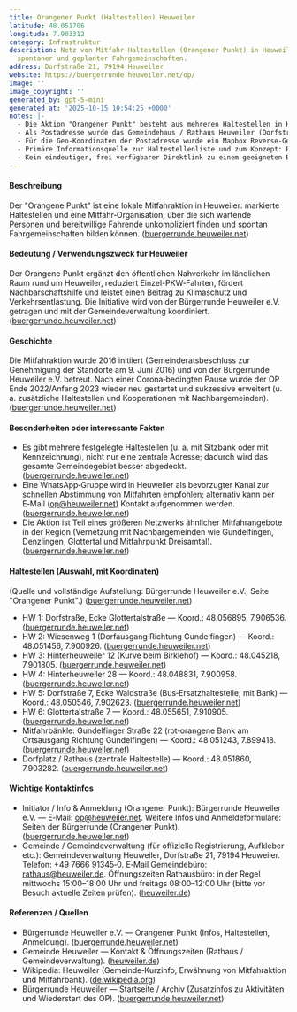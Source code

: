 ```yaml
---
title: Orangener Punkt (Haltestellen) Heuweiler
latitude: 48.051706
longitude: 7.903312
category: Infrastruktur
description: Netz von Mitfahr‑Haltestellen (Orangener Punkt) in Heuweiler zur Förderung
  spontaner und geplanter Fahrgemeinschaften.
address: Dorfstraße 21, 79194 Heuweiler
website: https://buergerrunde.heuweiler.net/op/
image: ''
image_copyright: ''
generated_by: gpt-5-mini
generated_at: '2025-10-15 10:54:25 +0000'
notes: |-
  - Die Aktion "Orangener Punkt" besteht aus mehreren Haltestellen in Heuweiler (siehe Liste im Text).
  - Als Postadresse wurde das Gemeindehaus / Rathaus Heuweiler (Dorfstraße 21, 79194 Heuweiler) verwendet (amtliche Kontaktangaben: heuweiler.de). Quelle: Gemeindeverwaltung Heuweiler. ([heuweiler.de](https://www.heuweiler.de/buerger-rathaus/verwaltung/kontakt-oeffnungszeiten?utm_source=openai))
  - Für die Geo‑Koordinaten der Postadresse wurde ein Mapbox Reverse‑Geocoding‑Abfrage genutzt; Mapbox lieferte als nächstliegende Hausadresse "Dorfstraße 20" mit Koordinaten 48.051897, 7.903127 (diese Koordinate ist im Frontmatter als Latitude/Longitude eingetragen). (Ergebnis der mcp_mapbox Reverse‑Geocoding‑Abfrage).
  - Primäre Informationsquelle zur Haltestellenliste und zum Konzept: Bürgerrunde Heuweiler e.V. (Seite "Orangener Punkt"). ([buergerrunde.heuweiler.net](https://buergerrunde.heuweiler.net/op/?utm_source=openai))
  - Kein eindeutiger, frei verfügbarer Direktlink zu einem geeigneten Bild (>=300x300 px) der Haltestellen konnte sicher verifiziert werden; das Image‑Feld wurde daher leer gelassen.
---
```

#### Beschreibung
Der "Orangene Punkt" ist eine lokale Mitfahraktion in Heuweiler: markierte Haltestellen und eine Mitfahr‑Organisation, über die sich wartende Personen und bereitwillige Fahrende unkompliziert finden und spontan Fahrgemeinschaften bilden können. ([buergerrunde.heuweiler.net](https://buergerrunde.heuweiler.net/op/?utm_source=openai))

#### Bedeutung / Verwendungszweck für Heuweiler
Der Orangene Punkt ergänzt den öffentlichen Nahverkehr im ländlichen Raum rund um Heuweiler, reduziert Einzel-PKW‑Fahrten, fördert Nachbarschaftshilfe und leistet einen Beitrag zu Klimaschutz und Verkehrsentlastung. Die Initiative wird von der Bürgerrunde Heuweiler e.V. getragen und mit der Gemeindeverwaltung koordiniert. ([buergerrunde.heuweiler.net](https://buergerrunde.heuweiler.net/op/?utm_source=openai))

#### Geschichte
Die Mitfahraktion wurde 2016 initiiert (Gemeinderatsbeschluss zur Genehmigung der Standorte am 9. Juni 2016) und von der Bürgerrunde Heuweiler e.V. betreut. Nach einer Corona‑bedingten Pause wurde der OP Ende 2022/Anfang 2023 wieder neu gestartet und sukzessive erweitert (u. a. zusätzliche Haltestellen und Kooperationen mit Nachbargemeinden). ([buergerrunde.heuweiler.net](https://buergerrunde.heuweiler.net/op/?utm_source=openai))

#### Besonderheiten oder interessante Fakten
- Es gibt mehrere festgelegte Haltestellen (u. a. mit Sitzbank oder mit Kennzeichnung), nicht nur eine zentrale Adresse; dadurch wird das gesamte Gemeindegebiet besser abgedeckt. ([buergerrunde.heuweiler.net](https://buergerrunde.heuweiler.net/op/?utm_source=openai))  
- Eine WhatsApp‑Gruppe wird in Heuweiler als bevorzugter Kanal zur schnellen Abstimmung von Mitfahrten empfohlen; alternativ kann per E‑Mail (op@heuweiler.net) Kontakt aufgenommen werden. ([buergerrunde.heuweiler.net](https://buergerrunde.heuweiler.net/op/?utm_source=openai))  
- Die Aktion ist Teil eines größeren Netzwerks ähnlicher Mitfahrangebote in der Region (Vernetzung mit Nachbargemeinden wie Gundelfingen, Denzlingen, Glottertal und Mitfahrpunkt Dreisamtal). ([buergerrunde.heuweiler.net](https://buergerrunde.heuweiler.net/op/?utm_source=openai))

#### Haltestellen (Auswahl, mit Koordinaten)
(Quelle und vollständige Aufstellung: Bürgerrunde Heuweiler e.V., Seite "Orangener Punkt".) ([buergerrunde.heuweiler.net](https://buergerrunde.heuweiler.net/op/?utm_source=openai))

- HW 1: Dorfstraße, Ecke Glottertalstraße — Koord.: 48.056895, 7.906536. ([buergerrunde.heuweiler.net](https://buergerrunde.heuweiler.net/op/?utm_source=openai))  
- HW 2: Wiesenweg 1 (Dorfausgang Richtung Gundelfingen) — Koord.: 48.051456, 7.900926. ([buergerrunde.heuweiler.net](https://buergerrunde.heuweiler.net/op/?utm_source=openai))  
- HW 3: Hinterheuweiler 12 (Kurve beim Birklehof) — Koord.: 48.045218, 7.901805. ([buergerrunde.heuweiler.net](https://buergerrunde.heuweiler.net/op/?utm_source=openai))  
- HW 4: Hinterheuweiler 28 — Koord.: 48.048831, 7.900958. ([buergerrunde.heuweiler.net](https://buergerrunde.heuweiler.net/op/?utm_source=openai))  
- HW 5: Dorfstraße 7, Ecke Waldstraße (Bus‑Ersatzhaltestelle; mit Bank) — Koord.: 48.050546, 7.902623. ([buergerrunde.heuweiler.net](https://buergerrunde.heuweiler.net/op/?utm_source=openai))  
- HW 6: Glottertalstraße 7 — Koord.: 48.055651, 7.910905. ([buergerrunde.heuweiler.net](https://buergerrunde.heuweiler.net/op/?utm_source=openai))  
- Mitfahrbänkle: Gundelfinger Straße 22 (rot‑orangene Bank am Ortsausgang Richtung Gundelfingen) — Koord.: 48.051243, 7.899418. ([buergerrunde.heuweiler.net](https://buergerrunde.heuweiler.net/op/?utm_source=openai))  
- Dorfplatz / Rathaus (zentrale Haltestelle) — Koord.: 48.051860, 7.903282. ([buergerrunde.heuweiler.net](https://buergerrunde.heuweiler.net/op/?utm_source=openai))

#### Wichtige Kontaktinfos
- Initiator / Info & Anmeldung (Orangener Punkt): Bürgerrunde Heuweiler e.V. — E‑Mail: op@heuweiler.net. Weitere Infos und Anmeldeformulare: Seiten der Bürgerrunde (Orangener Punkt). ([buergerrunde.heuweiler.net](https://buergerrunde.heuweiler.net/op/?utm_source=openai))  
- Gemeinde / Gemeindeverwaltung (für offizielle Registrierung, Aufkleber etc.): Gemeindeverwaltung Heuweiler, Dorfstraße 21, 79194 Heuweiler. Telefon: +49 7666 91345‑0. E‑Mail Gemeindebüro: rathaus@heuweiler.de. Öffnungszeiten Rathausbüro: in der Regel mittwochs 15:00–18:00 Uhr und freitags 08:00–12:00 Uhr (bitte vor Besuch aktuelle Zeiten prüfen). ([heuweiler.de](https://www.heuweiler.de/buerger-rathaus/verwaltung/kontakt-oeffnungszeiten?utm_source=openai))

#### Referenzen / Quellen
- Bürgerrunde Heuweiler e.V. — Orangener Punkt (Infos, Haltestellen, Anmeldung). ([buergerrunde.heuweiler.net](https://buergerrunde.heuweiler.net/op/?utm_source=openai))  
- Gemeinde Heuweiler — Kontakt & Öffnungszeiten (Rathaus / Gemeindeverwaltung). ([heuweiler.de](https://www.heuweiler.de/buerger-rathaus/verwaltung/kontakt-oeffnungszeiten?utm_source=openai))  
- Wikipedia: Heuweiler (Gemeinde‑Kurzinfo, Erwähnung von Mitfahraktion und Mitfahrbank). ([de.wikipedia.org](https://de.wikipedia.org/wiki/Heuweiler?utm_source=openai))  
- Bürgerrunde Heuweiler — Startseite / Archiv (Zusatzinfos zu Aktivitäten und Wiederstart des OP). ([buergerrunde.heuweiler.net](https://buergerrunde.heuweiler.net/?utm_source=openai))